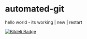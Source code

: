 # automated-git

hello world - its working | new | restart


[![Bitdeli Badge](https://d2weczhvl823v0.cloudfront.net/KalanaPerera/automated-git/trend.png)](https://bitdeli.com/free "Bitdeli Badge")

